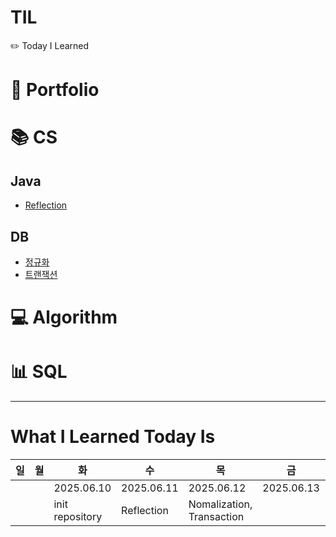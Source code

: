 # TIL

✏️ Today I Learned

# 💌 Portfolio

# 📚 CS

## Java

- [Reflection](./2.%20CS/1.%20Java/1.%20Reflection.md)

## DB

- [정규화](./2.%20CS/5.%20Database/1.%20정규화.md)
- [트랜잭션](./2.%20CS/5.%20Database/2.%20트랜잭션.md)

# 💻 Algorithm

# 📊 SQL

---

# What I Learned Today Is

| 일  | 월  | 화              | 수         | 목                        | 금         | 토         |
| --- | --- | --------------- | ---------- | ------------------------- | ---------- | ---------- |
|     |     | 2025.06.10      | 2025.06.11 | 2025.06.12                | 2025.06.13 | 2025.06.14 |
|     |     | init repository | Reflection | Nomalization, Transaction |            |            |
